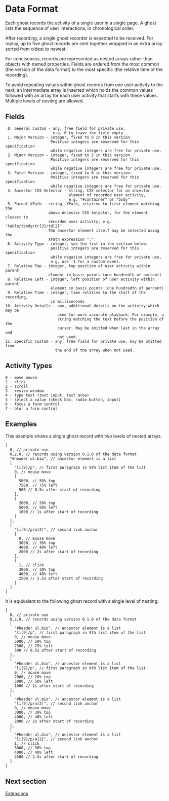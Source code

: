 Data Format
===========

Each ghost records the activity of a single user in a single page.
A ghost lists the sequence of user interactions, in chronological order.

After recording, a single ghost recorder is expected to be received.
For replay, up to five ghost records are sent together wrapped in an extra
array sorted from oldest to newest.

For conciseness, records are represented as nested arrays rather than objects
with named properties. Fields are ordered from the most common (the version of
the data format) to the most specific (the relative time of the recording).

To avoid repeating values within ghost records from one user activity to the
next, an intermediate array is inserted which holds the common values followed
with an array for each user activity that starts with these values. Multiple
levels of nesting are allowed.

Fields
------

     0. General Custom - any, free field for private use,
                         e.g. 0 to leave the field empty
     1. Major Version - integer, fixed to 0 in this version.
                        Positive integers are reserved for this specification
                        while negative integers are free for private use.
     2. Minor Version - integer, fixed to 2 in this version.
                        Positive integers are reserved for this specification
                        while negative integers are free for private use.
     3. Patch Version - integer, fixed to 0 in this version.
                        Positive integers are reserved for this specification
                        while negative integers are free for private use.
     4. Ancestor CSS Selector - string, CSS selector for an ancestor
                                element of recorded user activity,
                                e.g. "#container" or "body"
     5. Parent XPath - string, XPath, relative to first element matching the
                       above Ancestor CSS Selector, for the element closest to
                       recorded user activity, e.g. "table/tbody/tr[3]/td[2]".
                       The ancestor element itself may be selected using the
                       XPath expression ".".
     6. Activity Type - integer, see the list in the section below.
                        positive integers are reserved for this specification
                        while negative integers are free for private use,
                        e.g. use -1 for a custom event.
     7. Relative Top - integer, top position of user activity within parent
                       element in basis points (one hundredth of percent)
     8. Relative Left - integer, left position of user activity within parent
                        element in basis points (one hundredth of percent)
     9. Relative Time - integer, time relative to the start of the recording,
                        in milliseconds
    10. Activity Details - any, additional details on the activity which may be
                           used for more accurate playback. For example, a
                           string matching the text before the position of the
                           cursor. May be omitted when last in the array and
                           not used.
    11. Specific Custom - any, free field for private use, may be omitted from
                          the end of the array when not used.

Activity Types
--------------

    0 - move mouse
    1 - click
    2 - scroll
    3 - resize window
    4 - type text (text input, text area)
    5 - select a value (check box, radio button, input)
    6 - focus a form control
    7 - blur a form control

Examples
--------

This example shows a single ghost record with two levels of nested arrays.

    [
      0, // private use
      0,2,0, // records using version 0.1.0 of the data format
      "#header ul.bio", // ancestor element is a list
      [
        "li[9]/p", // first paragraph in 9th list item of the list
        0, // mouse move
        [
          5000, // 50% top
          7500, // 75% left
          500 // 0.5s after start of recording
        ],
        [
          2000, // 20% top
          5000, // 50% left
          1000 // 1s after start of recording
        ]
      ],
      [
        "li[9]/p/a[2]", // second link anchor
        [
          0, // mouse move
          3000, // 30% top
          4000, // 40% left
          2000 // 2s after start of recording
        ],
        [
          1, // click
          3000, // 30% top
          4000, // 40% left
          2500 // 2.5s after start of recording
        ]
      ]
    ]

It is equivalent to the following ghost record with a single level of nesting:

    [
      0, // private use
      0,2,0, // records using version 0.1.0 of the data format
      [
        "#header ul.bio", // ancestor element is a list
        "li[9]/p", // first paragraph in 9th list item of the list
        0, // mouse move
        5000, // 50% top
        7500, // 75% left
        500 // 0.5s after start of recording
      ],
      [
        "#header ul.bio", // ancestor element is a list
        "li[9]/p", // first paragraph in 9th list item of the list
        0, // mouse move
        2000, // 20% top
        5000, // 50% left
        1000 // 1s after start of recording
      ],
      [
        "#header ul.bio", // ancestor element is a list
        "li[9]/p/a[2]", // second link anchor
        0, // mouse move
        3000, // 30% top
        4000, // 40% left
        2000 // 2s after start of recording
      ],
      [
        "#header ul.bio", // ancestor element is a list
        "li[9]/p/a[2]", // second link anchor
        1, // click
        3000, // 30% top
        4000, // 40% left
        2500 // 2.5s after start of recording
      ]
    ]

Next section
------------

[Extensions](extensions.md)
